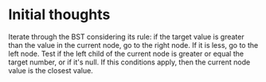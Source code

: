 # Initial thoughts

Iterate through the BST considering its rule: if the target value is greater than the value in the current node, go to the right node. If it is less, go to the left node. Test if the left child of the current node is greater or equal the target number, or if it's null. If this conditions apply, then the current node value is the closest value.